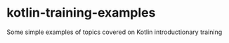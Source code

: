 # kotlin-training-examples
Some simple examples of topics covered on Kotlin introductionary training
